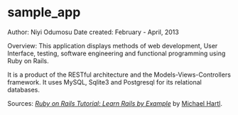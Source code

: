 sample_app
==========
Author: Niyi Odumosu
Date created: February - April, 2013

Overview:
This application displays methods of web development, User Interface, testing, software engineering and functional programming using Ruby on Rails.

It is a product of the RESTful architecture and the Models-Views-Controllers framework. It uses MySQL, Sqlite3 and Postgresql for its relational databases.


Sources:
[*Ruby on Rails Tutorial: Learn Rails by Example*](http://railstutorial.org/)
by [Michael Hartl](http://michaelhartl.com/).
